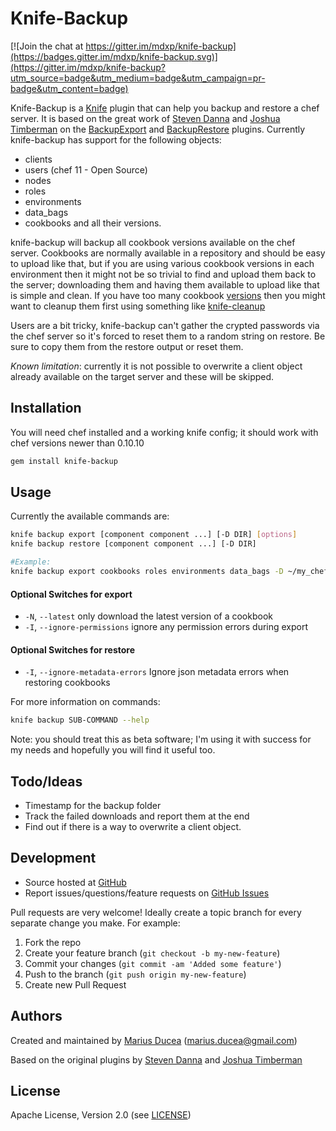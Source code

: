 Knife-Backup
===

[![Join the chat at https://gitter.im/mdxp/knife-backup](https://badges.gitter.im/mdxp/knife-backup.svg)](https://gitter.im/mdxp/knife-backup?utm_source=badge&utm_medium=badge&utm_campaign=pr-badge&utm_content=badge)

Knife-Backup is a [Knife](http://wiki.opscode.com/display/chef/Knife) plugin that can help you backup and restore a chef server. It is based on the great work of [Steven Danna][stevendanna] and [Joshua Timberman][jtimberman] on the [BackupExport][backup_export] and [BackupRestore][backup_restore] plugins. Currently knife-backup has support for the following objects:

  * clients
  * users (chef 11 - Open Source)
  * nodes
  * roles
  * environments
  * data_bags
  * cookbooks and all their versions.

knife-backup will backup all cookbook versions available on the chef server. Cookbooks are normally available in a repository and should be easy to upload like that, but if you are using various cookbook versions in each environment then it might not be so trivial to find and upload them back to the server; downloading them and having them available to upload like that is simple and clean. If you have too many cookbook [versions](http://www.ducea.com/2013/02/26/knife-cleanup/) then you might want to cleanup them first using something like [knife-cleanup][knifecleanup]

Users are a bit tricky, knife-backup can't gather the crypted passwords via the chef server so it's forced to reset them to a random string on restore. Be sure to copy them from the restore output or reset them.

*Known limitation*: currently it is not possible to overwrite a client object already available on the target server and these will be skipped.

## Installation

You will need chef installed and a working knife config; it should work with chef versions newer than 0.10.10

```bash
gem install knife-backup
```

## Usage

Currently the available commands are:

```bash
knife backup export [component component ...] [-D DIR] [options]
knife backup restore [component component ...] [-D DIR]

#Example:
knife backup export cookbooks roles environments data_bags -D ~/my_chef_backup
```
#### Optional Switches for export

- `-N`, `--latest` only download the latest version of a cookbook
- `-I`, `--ignore-permissions` ignore any permission errors during export

#### Optional Switches for restore

- `-I`, `--ignore-metadata-errors` Ignore json metadata errors when restoring cookbooks


For more information on commands:

```bash
knife backup SUB-COMMAND --help
```

Note: you should treat this as beta software; I'm using it with success for my needs and hopefully you will find it useful too.

## Todo/Ideas

  * Timestamp for the backup folder
  * Track the failed downloads and report them at the end
  * Find out if there is a way to overwrite a client object.

## Development

* Source hosted at [GitHub][repo]
* Report issues/questions/feature requests on [GitHub Issues][issues]

Pull requests are very welcome! Ideally create a topic branch for every separate change you make. For example:

1. Fork the repo
2. Create your feature branch (`git checkout -b my-new-feature`)
3. Commit your changes (`git commit -am 'Added some feature'`)
4. Push to the branch (`git push origin my-new-feature`)
5. Create new Pull Request

## Authors

Created and maintained by [Marius Ducea][mdxp] (<marius.ducea@gmail.com>)

Based on the original plugins by [Steven Danna][stevendanna] and [Joshua Timberman][jtimberman]

## License

Apache License, Version 2.0 (see [LICENSE][license])

[license]:      https://github.com/mdxp/knife-backup/blob/master/LICENSE
[mdxp]:         https://github.com/mdxp
[repo]:         https://github.com/mdxp/knife-backup
[issues]:       https://github.com/mdxp/knife-backup/issues
[knifecleanup]:  https://github.com/mdxp/knife-cleanup
[chefjenkins]:  https://github.com/mdxp/chef-jenkins

[backup_export]:            https://github.com/stevendanna/knife-hacks/blob/master/plugins/backup_export.rb
[backup_restore]:           https://github.com/stevendanna/knife-hacks/blob/master/plugins/backup_restore.rb
[jtimberman]:               https://github.com/jtimberman
[stevendanna]:              https://github.com/stevendanna
